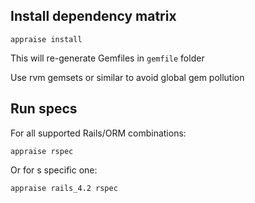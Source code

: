 ## Install dependency matrix

    appraise install

This will re-generate Gemfiles in `gemfile` folder

Use rvm gemsets or similar to avoid global gem pollution

## Run specs

For all supported Rails/ORM combinations:

    appraise rspec

Or for s specific one:

    appraise rails_4.2 rspec
